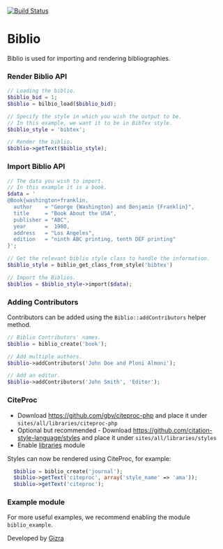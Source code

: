 [![Build Status](https://travis-ci.org/amitaibu/biblio.png?branch=7.x-3.x)](https://travis-ci.org/amitaibu/biblio)

# Biblio

Biblio is used for importing and rendering bibliographies.

### Render Biblio API

```php
// Loading the biblio.
$biblio_bid = 1;
$biblio = bilbio_load($biblio_bid);

// Specify the style in which you wish the output to be.
// In this example, we want it to be in BibTex style.
$biblio_style = 'bibtex';

// Render the biblio.
$biblio->getText($biblio_style);
```

### Import Biblio API

```php
// The data you wish to import.
// In this example it is a book.
$data = '
@Book{washington+franklin,
  author    = "George {Washington} and Benjamin {Franklin}",
  title     = "Book About the USA",
  publisher = "ABC",
  year      =  1980,
  address   = "Los Angeles",
  edition   = "ninth ABC printing, tenth DEF printing"
}';

// Get the relevant biblio style class to handle the information.
$biblio_style = biblio_get_class_from_style('bibtex')

// Import the Biblios.
$biblios = $biblio_style->import($data);
```

### Adding Contributors

Contributors can be added using the ``Biblio::addContributors`` helper method.

```php
// Biblio Contributors' names.
$biblio = biblio_create('book');

// Add multiple authors.
$biblio->addContributors('John Doe and Ploni Almoni');

// Add an editor.
$biblio->addContributors('John Smith', 'Editor');
```

### CiteProc

* Download https://github.com/gbv/citeproc-php and place it under ``sites/all/libraries/citeproc-php``
* Optional but recommended - Download https://github.com/citation-style-language/styles and place it under ``sites/all/libraries/styles``
* Enable [libraries](https://drupal.org/project/libraries) module

Styles can now be rendered using CiteProc, for example:

```php
  $biblio = biblio_create('journal');
  $biblio->getText('citeproc', array('style_name' => 'ama'));
  $biblio->getText('citeproc');
```

### Example module

For more useful examples, we recommend enabling the module ``biblio_example``.


Developed by [Gizra](http://gizra.com)
